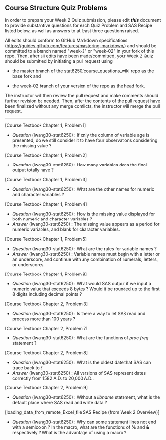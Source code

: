 ## Course Structure Quiz Problems

In order to prepare your Week 2 Quiz submission, please edit ***this*** document to provide substantive questions for each Quiz Problem and SAS Recipe listed below, as well as answers to at least three questions raised.

All edits should conform to GitHub Markdown specifications (https://guides.github.com/features/mastering-markdown/) and should be committed to a branch named "week-2" or "week-02" in your fork of this repo. Then, after all edits have been made/committed, your Week 2 Quiz should be submitted by initiating a pull request using

- the master branch of the stat6250/course_questions_wiki repo as the base fork and

- the week-02 branch of your version of the repo as the head fork.

The instructor will then review the pull request and make comments should further revision be needed. Then, after the contents of the pull request have been finalized without any merge conflicts, the instructor will merge the pull request.

********************************************************************************


[Course Textbook Chapter 1, Problem 1]
- *Question* (lwang30-stat6250) : If only the column of variable age is presented, do we still consider it to have four observations considering the missing value ?

[Course Textbook Chapter 1, Problem 2]
- *Question* (lwang30-stat6250) : How many variables does the final output totally have ?

[Course Textbook Chapter 1, Problem 3]
- *Question* (lwang30-stat6250) : What are the other names for numeric and character variables ?

[Course Textbook Chapter 1, Problem 4]
- *Question* (lwang30-stat6250) : How is the missing value displayed for both numeric and character variables ?
- *Answer* (lwang30-stat6250) : The missing value appears as a period for numeric variables, and blank for character variables.

[Course Textbook Chapter 1, Problem 5]
- *Question* (lwang30-stat6250) : What are the rules for variable names ?
- *Answer* (lwang30-stat6250) : Variable names must begin with a letter or an underscore, and continue with any combination of numerals, letters, or underscores.

[Course Textbook Chapter 1, Problem 8]
- *Question* (lwang30-stat6250) : What would SAS output if we input a numeric value that exceeds 8 bytes ? Would it be rounded up to the first 8 digits including decimal points ?

[Course Textbook Chapter 2, Problem 3]
- *Question* (lwang30-stat6250) : Is there a way to let SAS read and process more than 100 years ?

[Course Textbook Chapter 2, Problem 7]
- *Question* (lwang30-stat6250) : What are the functions of *proc freq* statement ?

[Course Textbook Chapter 2, Problem 8]
- *Question* (lwang30-stat6250) : What is the oldest date that SAS can trace back to ? 
- *Answer* (lwang30-stat6250) : All versions of SAS represent dates correctly from 1582 A.D. to 20,000 A.D..

[Course Textbook Chapter 2, Problem 9]
- *Question* (lwang30-stat6250) : Without a *libname* statement, what is the default place where SAS read and write data ? 

[loading_data_from_remote_Excel_file SAS Recipe (from Week 2 Overview)]
- *Question* (lwang30-stat6250) : Why can some statement lines not end with a semicolon ? In the macro, what are the functions of **%** and **&** respectively ? What is the advantage of using a macro ? 


